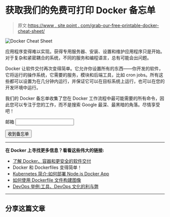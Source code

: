 # 获取我们的免费可打印 Docker 备忘单

> 原文:[https://www . site point . com/grab-our-free-printable-docker-cheat-sheet/](https://www.sitepoint.com/grab-our-free-printable-docker-cheat-sheet/)

![Docker Cheat Sheet](../Images/39696803b6dcc00c9df56929d8ede435.png)

应用程序变得难以实现。获得专用服务器、安装、设置和维护应用程序只是开始。对于复杂和紧密耦合的系统，不同的服务和编程语言，总有可能会出问题。

Docker 让软件交付再次变得简单。它允许你设置所有的东西——你开发的软件，它将运行的操作系统，它需要的服务，模块和后端工具，比如 cron jobs。所有这些都可以设置为在几分钟内运行，并保证它可以在目标系统上运行，也可以在您的开发环境中运行。

我们的 Docker 备忘单收集了您在 Docker 工作流程中最可能需要的所有命令，因此您可以专注于您的工作，而不是搜索 Google 最深、最黑暗的角落。尽情享受吧！

<form action="http://go.sitepoint.com/t/y/s/sjutrk/" method="post" id="subForm">

<label for="fieldEmail">邮箱</label>
<input id="fieldEmail" name="cm-sjutrk-sjutrk" type="email" required="">

<button type="submit">收到备忘单</button>

</form>

* * *

**在 Docker 上寻找更多信息？看看这些伟大的链接:**

*   [了解 Docker、容器和更安全的软件交付](https://www.sitepoint.com/docker-containers-software-delivery/)
*   Docker 和 Dockerfiles 变得简单！
*   [Kubernetes 简介:如何部署 Node.js Docker App](https://www.sitepoint.com/kubernetes-deploy-node-js-docker-app/)
*   [如何使用 Dockerfile 文件构建图像](https://www.sitepoint.com/how-to-build-an-image-with-the-dockerfile/)
*   [DevOps 举例:工具、DevOps 文化的利与弊](https://www.sitepoint.com/devops-by-example-tools-pros-and-cons-of-a-devops-culture/)

* * *

## 分享这篇文章